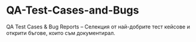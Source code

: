 # QA-Test-Cases-and-Bugs
QA Test Cases &amp; Bug Reports – Селекция от най-добрите тест кейсове и открити бъгове, които съм документирал.
